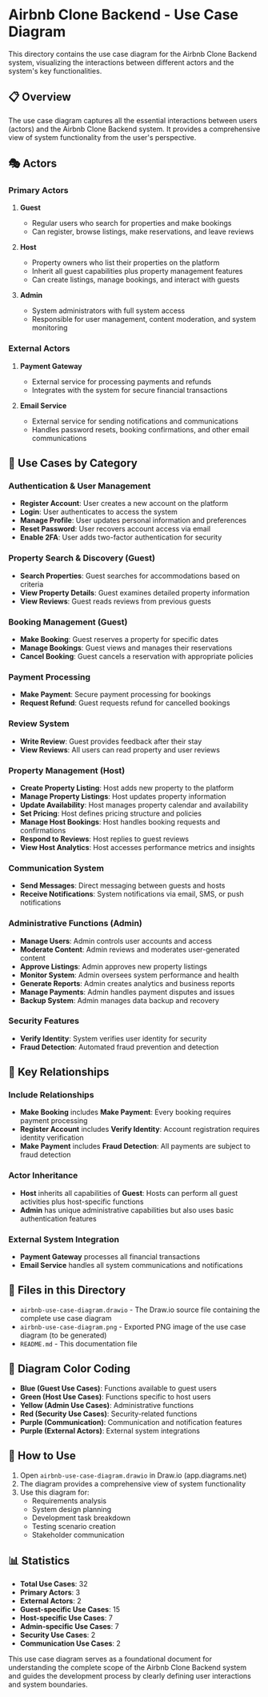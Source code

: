 # Airbnb Clone Backend - Use Case Diagram

This directory contains the use case diagram for the Airbnb Clone Backend system, visualizing the interactions between different actors and the system's key functionalities.

## 📋 Overview

The use case diagram captures all the essential interactions between users (actors) and the Airbnb Clone Backend system. It provides a comprehensive view of system functionality from the user's perspective.

## 🎭 Actors

### Primary Actors

1. **Guest** 
   - Regular users who search for properties and make bookings
   - Can register, browse listings, make reservations, and leave reviews

2. **Host**
   - Property owners who list their properties on the platform
   - Inherit all guest capabilities plus property management features
   - Can create listings, manage bookings, and interact with guests

3. **Admin**
   - System administrators with full system access
   - Responsible for user management, content moderation, and system monitoring

### External Actors

1. **Payment Gateway**
   - External service for processing payments and refunds
   - Integrates with the system for secure financial transactions

2. **Email Service**
   - External service for sending notifications and communications
   - Handles password resets, booking confirmations, and other email communications

## 🎯 Use Cases by Category

### Authentication & User Management
- **Register Account**: User creates a new account on the platform
- **Login**: User authenticates to access the system
- **Manage Profile**: User updates personal information and preferences
- **Reset Password**: User recovers account access via email
- **Enable 2FA**: User adds two-factor authentication for security

### Property Search & Discovery (Guest)
- **Search Properties**: Guest searches for accommodations based on criteria
- **View Property Details**: Guest examines detailed property information
- **View Reviews**: Guest reads reviews from previous guests

### Booking Management (Guest)
- **Make Booking**: Guest reserves a property for specific dates
- **Manage Bookings**: Guest views and manages their reservations
- **Cancel Booking**: Guest cancels a reservation with appropriate policies

### Payment Processing
- **Make Payment**: Secure payment processing for bookings
- **Request Refund**: Guest requests refund for cancelled bookings

### Review System
- **Write Review**: Guest provides feedback after their stay
- **View Reviews**: All users can read property and user reviews

### Property Management (Host)
- **Create Property Listing**: Host adds new property to the platform
- **Manage Property Listings**: Host updates property information
- **Update Availability**: Host manages property calendar and availability
- **Set Pricing**: Host defines pricing structure and policies
- **Manage Host Bookings**: Host handles booking requests and confirmations
- **Respond to Reviews**: Host replies to guest reviews
- **View Host Analytics**: Host accesses performance metrics and insights

### Communication System
- **Send Messages**: Direct messaging between guests and hosts
- **Receive Notifications**: System notifications via email, SMS, or push notifications

### Administrative Functions (Admin)
- **Manage Users**: Admin controls user accounts and access
- **Moderate Content**: Admin reviews and moderates user-generated content
- **Approve Listings**: Admin approves new property listings
- **Monitor System**: Admin oversees system performance and health
- **Generate Reports**: Admin creates analytics and business reports
- **Manage Payments**: Admin handles payment disputes and issues
- **Backup System**: Admin manages data backup and recovery

### Security Features
- **Verify Identity**: System verifies user identity for security
- **Fraud Detection**: Automated fraud prevention and detection

## 🔗 Key Relationships

### Include Relationships
- **Make Booking** includes **Make Payment**: Every booking requires payment processing
- **Register Account** includes **Verify Identity**: Account registration requires identity verification
- **Make Payment** includes **Fraud Detection**: All payments are subject to fraud detection

### Actor Inheritance
- **Host** inherits all capabilities of **Guest**: Hosts can perform all guest activities plus host-specific functions
- **Admin** has unique administrative capabilities but also uses basic authentication features

### External System Integration
- **Payment Gateway** processes all financial transactions
- **Email Service** handles all system communications and notifications

## 📁 Files in this Directory

- `airbnb-use-case-diagram.drawio` - The Draw.io source file containing the complete use case diagram
- `airbnb-use-case-diagram.png` - Exported PNG image of the use case diagram (to be generated)
- `README.md` - This documentation file

## 🎨 Diagram Color Coding

- **Blue (Guest Use Cases)**: Functions available to guest users
- **Green (Host Use Cases)**: Functions specific to host users
- **Yellow (Admin Use Cases)**: Administrative functions
- **Red (Security Use Cases)**: Security-related functions
- **Purple (Communication)**: Communication and notification features
- **Purple (External Actors)**: External system integrations

## 🔧 How to Use

1. Open `airbnb-use-case-diagram.drawio` in Draw.io (app.diagrams.net)
2. The diagram provides a comprehensive view of system functionality
3. Use this diagram for:
   - Requirements analysis
   - System design planning
   - Development task breakdown
   - Testing scenario creation
   - Stakeholder communication

## 📊 Statistics

- **Total Use Cases**: 32
- **Primary Actors**: 3
- **External Actors**: 2
- **Guest-specific Use Cases**: 15
- **Host-specific Use Cases**: 7
- **Admin-specific Use Cases**: 7
- **Security Use Cases**: 2
- **Communication Use Cases**: 2

This use case diagram serves as a foundational document for understanding the complete scope of the Airbnb Clone Backend system and guides the development process by clearly defining user interactions and system boundaries.
